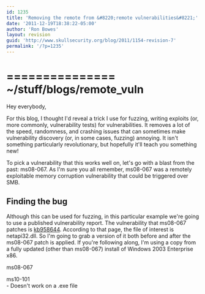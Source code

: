 ```yaml
---
id: 1235
title: 'Removing the remote from &#8220;remote vulnerabilities&#8221;'
date: '2011-12-19T18:38:22-05:00'
author: 'Ron Bowes'
layout: revision
guid: 'http://www.skullsecurity.org/blog/2011/1154-revision-7'
permalink: '/?p=1235'
---
```


===============  
~/stuff/blogs/remote\_vuln  
===============

Hey everybody,

For this blog, I thought I'd reveal a trick I use for fuzzing, writing exploits (or, more commonly, vulnerability tests) for vulnerabilities. It removes a lot of the speed, randomness, and crashing issues that can sometimes make vulnerability discovery (or, in some cases, fuzzing) annoying. It isn't something particularly revolutionary, but hopefully it'll teach you something new!

To pick a vulnerability that this works well on, let's go with a blast from the past: ms08-067. As I'm sure you all remember, ms08-067 was a remotely exploitable memory corruption vulnerability that could be triggered over SMB.

## Finding the bug

Although this can be used for fuzzing, in this particular example we're going to use a published vulnerability report. The vulnerability that ms08-067 patches is [kb958644](http://support.microsoft.com/kb/958644). According to that page, the file of interest is netapi32.dll. So I'm going to grab a version of it both before and after the ms08-067 patch is applied. If you're following along, I'm using a copy from a fully updated (other than ms08-067) install of Windows 2003 Enterprise x86.

ms08-067

ms10-101  
\- Doesn't work on a .exe file